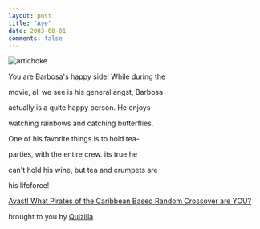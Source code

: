 ```yaml
---
layout: post
title: "Aye"
date: 2003-08-01
comments: false
---
```

![artichoke](http://images.quizilla.com/H/HontouOrange/1059672253_-Iconquiz4.jpg)


You are Barbosa's happy side! While during the




movie, all we see is his general angst, Barbosa




actually is a quite happy person. He enjoys




watching rainbows and catching butterflies.




One of his favorite things is to hold tea-




parties, with the entire crew. its true he




can't hold his wine, but tea and crumpets are




his lifeforce!




[Avast! What Pirates of the Caribbean Based Random Crossover are YOU?][0]




brought to you by [Quizilla][1]



[0]: http://quizilla.com/users/HontouOrange/quizzes/Avast!%20What%20Pirates%20of%20the%20Caribbean%20Based%20Random%20Crossover%20are%20YOU%3F/
[1]: http://quizilla.com
